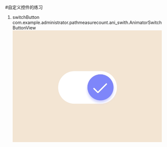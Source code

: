 #自定义控件的练习

1. switchButton
com.example.administrator.pathmeasurecount.ani_swith.AnimatorSwitchButtonView
![](https://github.com/deepsadness11/ViewZone/blob/master/art/switchButton.gif)
